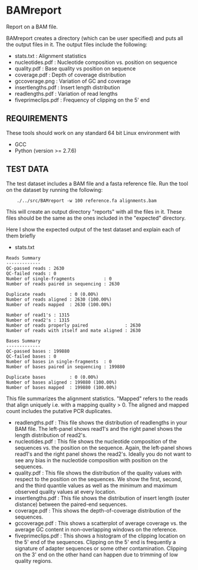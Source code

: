 # BAMreport
Report on a BAM file. 

BAMreport creates a directory (which can be user specified) and puts all the 
output files in it. The output files include the following:

* stats.txt : Alignment statistics
* nucleotides.pdf : Nucleotide composition vs. position on sequence
* quality.pdf : Base quality vs position on sequence
* coverage.pdf : Depth of coverage distribution
* gccoverage.png : Variation of GC and coverage 
* insertlengths.pdf : Insert length distribution
* readlengths.pdf : Variation of read lengths
* fiveprimeclips.pdf : Frequency of clipping on the 5' end

## REQUIREMENTS
These tools should work on any standard 64 bit Linux environment with
* GCC
* Python (version >= 2.7.6)

## TEST DATA
The test dataset includes a BAM file and a fasta reference file. Run the tool 
on the dataset by running the following:

```
    ./../src/BAMreport -w 100 reference.fa alignments.bam
```

This will create an output directory "reports" with all the files in it. These
files should be the same as the ones included in the "expected" directory.

Here I show the expected output of the test dataset and explain each of them briefly
* stats.txt 
```
Reads Summary
-------------
QC-passed reads : 2630
QC-failed reads : 0
Number of single-fragments           : 0
Number of reads paired in sequencing : 2630

Duplicate reads         : 0 (0.00%)
Number of reads aligned : 2630 (100.00%)
Number of reads mapped  : 2630 (100.00%)

Number of read1's : 1315
Number of read2's : 1315
Number of reads properly paired              : 2630
Number of reads with itself and mate aligned : 2630

Bases Summary
-------------
QC-passed bases : 199880
QC-failed bases : 0
Number of bases in single-fragments  : 0
Number of bases paired in sequencing : 199880

Duplicate bases         : 0 (0.00%)
Number of bases aligned : 199880 (100.00%)
Number of bases mapped  : 199880 (100.00%)
```
This file summarizes the alignment statistics. "Mapped" refers to the reads that align uniquely i.e. with a mapping quality > 0. The aligned and mapped count includes the putative PCR duplicates.
* readlengths.pdf : This file shows the distribution of readlengths in your BAM file. The left-panel shows read1's and the right panel shows the length distribution of read2's.
* nucleotides.pdf : This file shows the nucleotide composition of the sequences vs. the position on the sequence. Again, the left-panel shows read1's and the right panel shows the read2's. Ideally you do not want to see any bias in the nucleotide composition with position on the sequences.
* quality.pdf : This file shows the distribution of the quality values with respect to the position on the sequences. We show the first, second, and the third quantile values as well as the minimum and maximum observed quality values at every location.
* insertlengths.pdf : This file shows the distribution of insert length (outer distance) between the paired-end sequences.
* coverage.pdf : This shows the depth-of-coverage distribution of the sequences.
* gccoverage.pdf : This shows a scatterplot of average coverage vs. the average GC content in non-overlapping windows on the reference. 
* fiveprimeclips.pdf : This shows a histogram of the clipping location on the 5'
 end of the sequences. Clipping on the 5' end is frequently a signature of
adapter sequences or some other contamination. Clipping on the 3' end on the
other hand can happen due to trimming of low quality regions.
